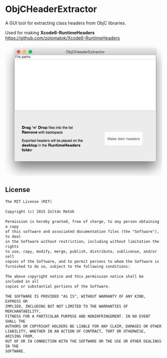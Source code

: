 # ObjCHeaderExtractor
A GUI tool for extracting class headers from ObjC libraries.

Used for making **Xcode6-RuntimeHeaders**  https://github.com/zolomatok/Xcode6-RuntimeHeaders

![Header Extractor](https://raw.githubusercontent.com/zolomatok/ObjCHeaderExtractor/1e711b07b56a6f9320cc2c5397f83bc38ea37be2/ObjCHeaderExtractor/screenshot.png)

## License
```
The MIT License (MIT)

Copyright (c) 2015 Zoltán Matók

Permission is hereby granted, free of charge, to any person obtaining a copy
of this software and associated documentation files (the "Software"), to deal
in the Software without restriction, including without limitation the rights
to use, copy, modify, merge, publish, distribute, sublicense, and/or sell
copies of the Software, and to permit persons to whom the Software is
furnished to do so, subject to the following conditions:

The above copyright notice and this permission notice shall be included in all
copies or substantial portions of the Software.

THE SOFTWARE IS PROVIDED "AS IS", WITHOUT WARRANTY OF ANY KIND, EXPRESS OR
IMPLIED, INCLUDING BUT NOT LIMITED TO THE WARRANTIES OF MERCHANTABILITY,
FITNESS FOR A PARTICULAR PURPOSE AND NONINFRINGEMENT. IN NO EVENT SHALL THE
AUTHORS OR COPYRIGHT HOLDERS BE LIABLE FOR ANY CLAIM, DAMAGES OR OTHER
LIABILITY, WHETHER IN AN ACTION OF CONTRACT, TORT OR OTHERWISE, ARISING FROM,
OUT OF OR IN CONNECTION WITH THE SOFTWARE OR THE USE OR OTHER DEALINGS IN THE
SOFTWARE.
```
